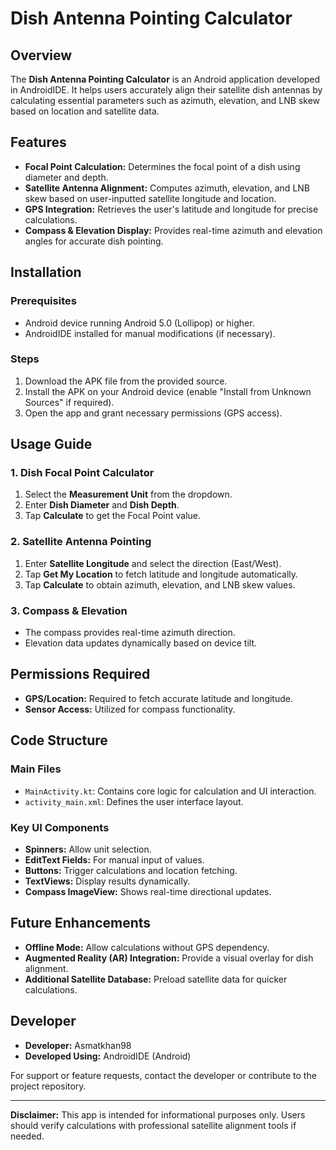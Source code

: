 # Dish Antenna Pointing Calculator

## Overview
The **Dish Antenna Pointing Calculator** is an Android application developed in AndroidIDE. It helps users accurately align their satellite dish antennas by calculating essential parameters such as azimuth, elevation, and LNB skew based on location and satellite data.

## Features
- **Focal Point Calculation:** Determines the focal point of a dish using diameter and depth.
- **Satellite Antenna Alignment:** Computes azimuth, elevation, and LNB skew based on user-inputted satellite longitude and location.
- **GPS Integration:** Retrieves the user's latitude and longitude for precise calculations.
- **Compass & Elevation Display:** Provides real-time azimuth and elevation angles for accurate dish pointing.

## Installation
### Prerequisites
- Android device running Android 5.0 (Lollipop) or higher.
- AndroidIDE installed for manual modifications (if necessary).

### Steps
1. Download the APK file from the provided source.
2. Install the APK on your Android device (enable "Install from Unknown Sources" if required).
3. Open the app and grant necessary permissions (GPS access).

## Usage Guide
### **1. Dish Focal Point Calculator**
1. Select the **Measurement Unit** from the dropdown.
2. Enter **Dish Diameter** and **Dish Depth**.
3. Tap **Calculate** to get the Focal Point value.

### **2. Satellite Antenna Pointing**
1. Enter **Satellite Longitude** and select the direction (East/West).
2. Tap **Get My Location** to fetch latitude and longitude automatically.
3. Tap **Calculate** to obtain azimuth, elevation, and LNB skew values.

### **3. Compass & Elevation**
- The compass provides real-time azimuth direction.
- Elevation data updates dynamically based on device tilt.

## Permissions Required
- **GPS/Location:** Required to fetch accurate latitude and longitude.
- **Sensor Access:** Utilized for compass functionality.

## Code Structure
### **Main Files**
- `MainActivity.kt`: Contains core logic for calculation and UI interaction.
- `activity_main.xml`: Defines the user interface layout.

### **Key UI Components**
- **Spinners:** Allow unit selection.
- **EditText Fields:** For manual input of values.
- **Buttons:** Trigger calculations and location fetching.
- **TextViews:** Display results dynamically.
- **Compass ImageView:** Shows real-time directional updates.

## Future Enhancements
- **Offline Mode:** Allow calculations without GPS dependency.
- **Augmented Reality (AR) Integration:** Provide a visual overlay for dish alignment.
- **Additional Satellite Database:** Preload satellite data for quicker calculations.

## Developer
- **Developer:** Asmatkhan98
- **Developed Using:** AndroidIDE (Android)

For support or feature requests, contact the developer or contribute to the project repository.

---
**Disclaimer:** This app is intended for informational purposes only. Users should verify calculations with professional satellite alignment tools if needed.

